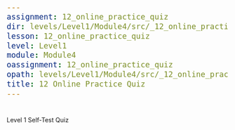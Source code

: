 ```yaml
---
assignment: 12_online_practice_quiz
dir: levels/Level1/Module4/src/_12_online_practice_quiz
lesson: 12_online_practice_quiz
level: Level1
module: Module4
oassignment: 12_online_practice_quiz
opath: levels/Level1/Module4/src/_12_online_practice_quiz
title: 12 Online Practice Quiz
---
```

<html>
<head>
<title>
League Level 1 - Quiz
</title>
<meta charset="utf-8"/>
<meta content="width=device-width, initial-scale=1" name="viewport"/>
<link href="https://league-central.github.io/curriculum/style/style.css" rel="stylesheet"/>
<link href="https://fonts.googleapis.com/css?family=Raleway" rel="stylesheet"/>
<style>

#quiz {

{{ javaref(fm_level, fm_module,fm_lesson,fm_assignment, fm_dir) }}


margin-left:50px;
}

#nav {

margin-left:50px;
position: relative;
}

#footer {

position: absolute;
bottom: -100;
width: 100%;
}
button {background-color:yellow; border-radius: 3px; font-size: 125%;
}
code {font-size: 125%; color: forestgreen}
pre{
margin: 10 auto;
width: 90%;
}
</style>
</head>

#

Level 1 Self-Test Quiz
</html>